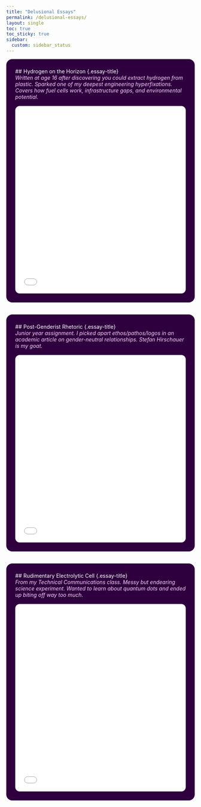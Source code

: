 ```yaml
---
title: "Delusional Essays"
permalink: /delusional-essays/
layout: single
toc: true
toc_sticky: true
sidebar:
  custom: sidebar_status
---
```


<style>
.essay-grid {
  display: flex;
  flex-wrap: wrap;
  gap: 2rem;
  justify-content: center;
}

.essay-block {
  background-color: #2e003e;
  color: white;
  border-radius: 1rem;
  padding: 1.5rem;
  max-width: 600px;
  flex: 1 1 400px;
  box-sizing: border-box;
}

.essay-title {
  font-size: 1.5rem;
  font-weight: bold;
  margin-bottom: 0.5rem;
}

.essay-meta {
  font-style: italic;
  color: #ffccff;
  margin-bottom: 1rem;
}

iframe {
  width: 100%;
  height: 500px;
  border: none;
  border-radius: 0.75rem;
}
</style>

<div class="essay-grid">

  <div class="essay-block">
    ## Hydrogen on the Horizon {.essay-title}
    <div class="essay-meta">Written at age 16 after discovering you could extract hydrogen from plastic. Sparked one of my deepest engineering hyperfixations. Covers how fuel cells work, infrastructure gaps, and environmental potential.</div>
    <iframe src="/assets/essays/hydrogen-onthe-horizon.pdf"></iframe>
  </div>

  <div class="essay-block">
    ## Post-Genderist Rhetoric {.essay-title}
    <div class="essay-meta">Junior year assignment. I picked apart ethos/pathos/logos in an academic article on gender-neutral relationships. Stefan Hirschauer is my goat.</div>
    <iframe src="/assets/essays/rhetoric_on_postgenderist_relationships.pdf"></iframe>
  </div>

  <div class="essay-block">
    ## Rudimentary Electrolytic Cell {.essay-title}
    <div class="essay-meta">From my Technical Communications class. Messy but endearing science experiment. Wanted to learn about quantum dots and ended up biting off way too much.</div>
    <iframe src="/assets/essays/rudimentary-electrolytic-cell.pdf"></iframe>
  </div>

</div>
